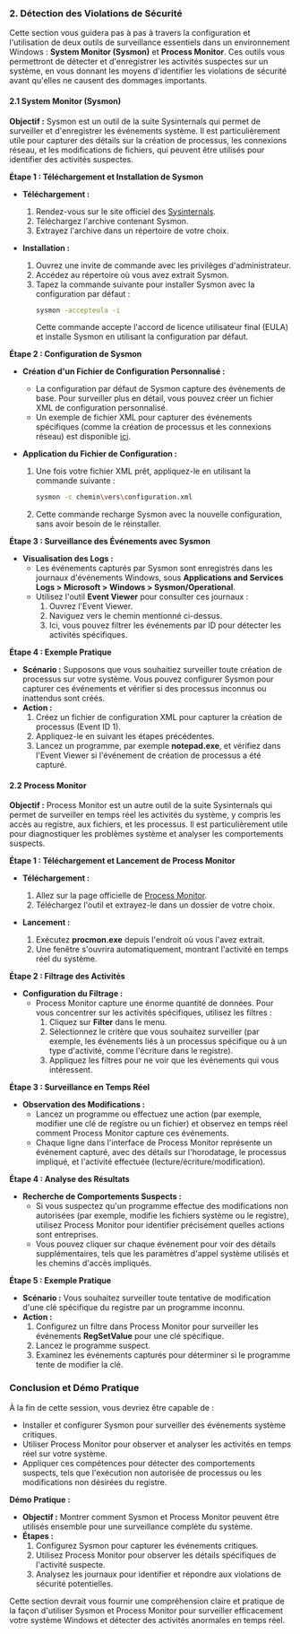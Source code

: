 ### 2. Détection des Violations de Sécurité

Cette section vous guidera pas à pas à travers la configuration et l'utilisation de deux outils de surveillance essentiels dans un environnement Windows : **System Monitor (Sysmon)** et **Process Monitor**. Ces outils vous permettront de détecter et d'enregistrer les activités suspectes sur un système, en vous donnant les moyens d'identifier les violations de sécurité avant qu'elles ne causent des dommages importants.

#### **2.1 System Monitor (Sysmon)**

**Objectif :**
Sysmon est un outil de la suite Sysinternals qui permet de surveiller et d'enregistrer les événements système. Il est particulièrement utile pour capturer des détails sur la création de processus, les connexions réseau, et les modifications de fichiers, qui peuvent être utilisés pour identifier des activités suspectes.

**Étape 1 : Téléchargement et Installation de Sysmon**
- **Téléchargement :**
  1. Rendez-vous sur le site officiel des [Sysinternals](https://docs.microsoft.com/en-us/sysinternals/downloads/sysmon).
  2. Téléchargez l'archive contenant Sysmon.
  3. Extrayez l'archive dans un répertoire de votre choix.

- **Installation :**
  1. Ouvrez une invite de commande avec les privilèges d'administrateur.
  2. Accédez au répertoire où vous avez extrait Sysmon.
  3. Tapez la commande suivante pour installer Sysmon avec la configuration par défaut :
     ```bash
     sysmon -accepteula -i
     ```
     Cette commande accepte l'accord de licence utilisateur final (EULA) et installe Sysmon en utilisant la configuration par défaut.

**Étape 2 : Configuration de Sysmon**
- **Création d'un Fichier de Configuration Personnalisé :**
  - La configuration par défaut de Sysmon capture des événements de base. Pour surveiller plus en détail, vous pouvez créer un fichier XML de configuration personnalisé.
  - Un exemple de fichier XML pour capturer des événements spécifiques (comme la création de processus et les connexions réseau) est disponible [ici](https://github.com/SwiftOnSecurity/sysmon-config).

- **Application du Fichier de Configuration :**
  1. Une fois votre fichier XML prêt, appliquez-le en utilisant la commande suivante :
     ```bash
     sysmon -c chemin\vers\configuration.xml
     ```
  2. Cette commande recharge Sysmon avec la nouvelle configuration, sans avoir besoin de le réinstaller.

**Étape 3 : Surveillance des Événements avec Sysmon**
- **Visualisation des Logs :**
  - Les événements capturés par Sysmon sont enregistrés dans les journaux d'événements Windows, sous **Applications and Services Logs > Microsoft > Windows > Sysmon/Operational**.
  - Utilisez l'outil **Event Viewer** pour consulter ces journaux :
    1. Ouvrez l'Event Viewer.
    2. Naviguez vers le chemin mentionné ci-dessus.
    3. Ici, vous pouvez filtrer les événements par ID pour détecter les activités spécifiques.

**Étape 4 : Exemple Pratique**
- **Scénario :** Supposons que vous souhaitiez surveiller toute création de processus sur votre système. Vous pouvez configurer Sysmon pour capturer ces événements et vérifier si des processus inconnus ou inattendus sont créés.
- **Action :**
  1. Créez un fichier de configuration XML pour capturer la création de processus (Event ID 1).
  2. Appliquez-le en suivant les étapes précédentes.
  3. Lancez un programme, par exemple **notepad.exe**, et vérifiez dans l'Event Viewer si l'événement de création de processus a été capturé.

#### **2.2 Process Monitor**

**Objectif :**
Process Monitor est un autre outil de la suite Sysinternals qui permet de surveiller en temps réel les activités du système, y compris les accès au registre, aux fichiers, et les processus. Il est particulièrement utile pour diagnostiquer les problèmes système et analyser les comportements suspects.

**Étape 1 : Téléchargement et Lancement de Process Monitor**
- **Téléchargement :**
  1. Allez sur la page officielle de [Process Monitor](https://docs.microsoft.com/en-us/sysinternals/downloads/procmon).
  2. Téléchargez l'outil et extrayez-le dans un dossier de votre choix.

- **Lancement :**
  1. Exécutez **procmon.exe** depuis l'endroit où vous l'avez extrait.
  2. Une fenêtre s'ouvrira automatiquement, montrant l'activité en temps réel du système.

**Étape 2 : Filtrage des Activités**
- **Configuration du Filtrage :**
  - Process Monitor capture une énorme quantité de données. Pour vous concentrer sur les activités spécifiques, utilisez les filtres :
    1. Cliquez sur **Filter** dans le menu.
    2. Sélectionnez le critère que vous souhaitez surveiller (par exemple, les événements liés à un processus spécifique ou à un type d'activité, comme l'écriture dans le registre).
    3. Appliquez les filtres pour ne voir que les événements qui vous intéressent.

**Étape 3 : Surveillance en Temps Réel**
- **Observation des Modifications :**
  - Lancez un programme ou effectuez une action (par exemple, modifier une clé de registre ou un fichier) et observez en temps réel comment Process Monitor capture ces événements.
  - Chaque ligne dans l'interface de Process Monitor représente un événement capturé, avec des détails sur l'horodatage, le processus impliqué, et l'activité effectuée (lecture/écriture/modification).

**Étape 4 : Analyse des Résultats**
- **Recherche de Comportements Suspects :**
  - Si vous suspectez qu'un programme effectue des modifications non autorisées (par exemple, modifie les fichiers système ou le registre), utilisez Process Monitor pour identifier précisément quelles actions sont entreprises.
  - Vous pouvez cliquer sur chaque événement pour voir des détails supplémentaires, tels que les paramètres d'appel système utilisés et les chemins d'accès impliqués.

**Étape 5 : Exemple Pratique**
- **Scénario :** Vous souhaitez surveiller toute tentative de modification d'une clé spécifique du registre par un programme inconnu.
- **Action :**
  1. Configurez un filtre dans Process Monitor pour surveiller les événements **RegSetValue** pour une clé spécifique.
  2. Lancez le programme suspect.
  3. Examinez les événements capturés pour déterminer si le programme tente de modifier la clé.

### **Conclusion et Démo Pratique**

À la fin de cette session, vous devriez être capable de :
- Installer et configurer Sysmon pour surveiller des événements système critiques.
- Utiliser Process Monitor pour observer et analyser les activités en temps réel sur votre système.
- Appliquer ces compétences pour détecter des comportements suspects, tels que l'exécution non autorisée de processus ou les modifications non désirées du registre.

**Démo Pratique :**
- **Objectif :** Montrer comment Sysmon et Process Monitor peuvent être utilisés ensemble pour une surveillance complète du système.
- **Étapes :**
  1. Configurez Sysmon pour capturer les événements critiques.
  2. Utilisez Process Monitor pour observer les détails spécifiques de l'activité suspecte.
  3. Analysez les journaux pour identifier et répondre aux violations de sécurité potentielles.

Cette section devrait vous fournir une compréhension claire et pratique de la façon d'utiliser Sysmon et Process Monitor pour surveiller efficacement votre système Windows et détecter des activités anormales en temps réel.
